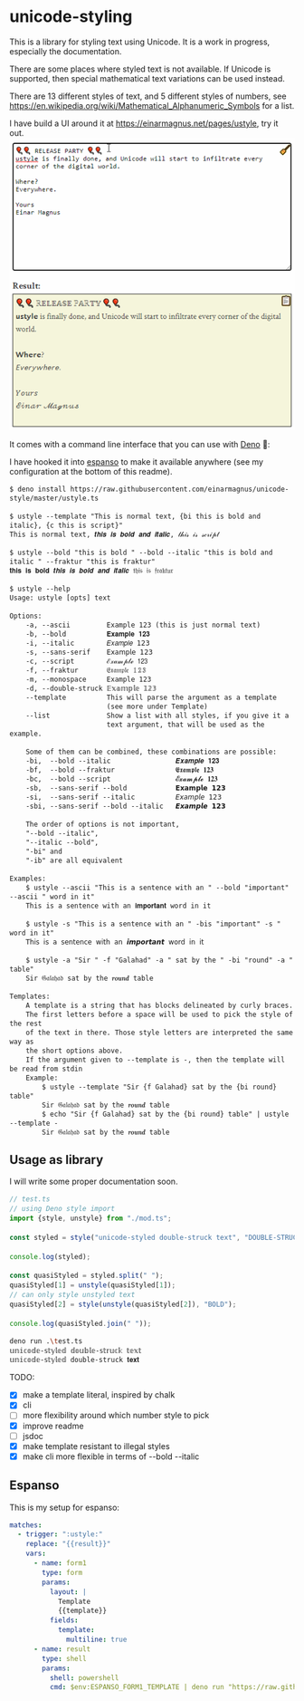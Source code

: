 # unicode-styling

This is a library for styling text using Unicode. It is a work in progress, especially the documentation.

There are some places where styled text is not available. If Unicode is supported, then special mathematical text variations can be used instead.

There are 13 different styles of text, and 5 different styles of numbers, see https://en.wikipedia.org/wiki/Mathematical_Alphanumeric_Symbols for a list.

I have build a UI around it at <https://einarmagnus.net/pages/ustyle>, try it out.
![screen recording](ustyle.gif)

It comes with a command line interface that you can use with [Deno][] 🦕:

I have hooked it into [espanso][] to make it available anywhere (see my configuration at the bottom of this readme).

   [Deno]: https://deno.land/
   [espanso]: espanso.org/

```
$ deno install https://raw.githubusercontent.com/einarmagnus/unicode-style/master/ustyle.ts

$ ustyle --template "This is normal text, {bi this is bold and italic}, {c this is script}"
This is normal text, 𝒕𝒉𝒊𝒔 𝒊𝒔 𝒃𝒐𝒍𝒅 𝒂𝒏𝒅 𝒊𝒕𝒂𝒍𝒊𝒄, 𝓉𝒽𝒾𝓈 𝒾𝓈 𝓈𝒸𝓇𝒾𝓅𝓉

$ ustyle --bold "this is bold " --bold --italic "this is bold and italic " --fraktur "this is fraktur"
𝐭𝐡𝐢𝐬 𝐢𝐬 𝐛𝐨𝐥𝐝 𝒕𝒉𝒊𝒔 𝒊𝒔 𝒃𝒐𝒍𝒅 𝒂𝒏𝒅 𝒊𝒕𝒂𝒍𝒊𝒄 𝔱𝔥𝔦𝔰 𝔦𝔰 𝔣𝔯𝔞𝔨𝔱𝔲𝔯

$ ustyle --help
Usage: ustyle [opts] text

Options:
    -a, --ascii         Example 123 (this is just normal text)
    -b, --bold          𝐄𝐱𝐚𝐦𝐩𝐥𝐞 𝟏𝟐𝟑
    -i, --italic        𝐸𝑥𝑎𝑚𝑝𝑙𝑒 𝟣𝟤𝟥
    -s, --sans-serif    𝖤𝗑𝖺𝗆𝗉𝗅𝖾 𝟣𝟤𝟥
    -c, --script        ℰ𝓍𝒶𝓂𝓅𝓁ℯ 𝟣𝟤𝟥
    -f, --fraktur       𝔈𝔵𝔞𝔪𝔭𝔩𝔢 𝟙𝟚𝟛
    -m, --monospace     𝙴𝚡𝚊𝚖𝚙𝚕𝚎 𝟷𝟸𝟹
    -d, --double-struck 𝔼𝕩𝕒𝕞𝕡𝕝𝕖 𝟙𝟚𝟛
    --template          This will parse the argument as a template
                        (see more under Template)
    --list              Show a list with all styles, if you give it a
                        text argument, that will be used as the example.

    Some of them can be combined, these combinations are possible:
    -bi,  --bold --italic                𝑬𝒙𝒂𝒎𝒑𝒍𝒆 𝟏𝟐𝟑
    -bf,  --bold --fraktur               𝕰𝖝𝖆𝖒𝖕𝖑𝖊 𝟏𝟐𝟑
    -bc,  --bold --script                𝓔𝔁𝓪𝓶𝓹𝓵𝓮 𝟏𝟐𝟑
    -sb,  --sans-serif --bold            𝗘𝘅𝗮𝗺𝗽𝗹𝗲 𝟭𝟮𝟯
    -si,  --sans-serif --italic          𝘌𝘹𝘢𝘮𝘱𝘭𝘦 𝟣𝟤𝟥
    -sbi, --sans-serif --bold --italic   𝙀𝙭𝙖𝙢𝙥𝙡𝙚 𝟭𝟮𝟯

    The order of options is not important,
    "--bold --italic",
    "--italic --bold",
    "-bi" and
    "-ib" are all equivalent

Examples:
    $ ustyle --ascii "This is a sentence with an " --bold "important" --ascii " word in it"
    This is a sentence with an 𝐢𝐦𝐩𝐨𝐫𝐭𝐚𝐧𝐭 word in it

    $ ustyle -s "This is a sentence with an " -bis "important" -s " word in it"
    𝖳𝗁𝗂𝗌 𝗂𝗌 𝖺 𝗌𝖾𝗇𝗍𝖾𝗇𝖼𝖾 𝗐𝗂𝗍𝗁 𝖺𝗇 𝙞𝙢𝙥𝙤𝙧𝙩𝙖𝙣𝙩 𝗐𝗈𝗋𝖽 𝗂𝗇 𝗂𝗍

    $ ustyle -a "Sir " -f "Galahad" -a " sat by the " -bi "round" -a " table"
    Sir 𝔊𝔞𝔩𝔞𝔥𝔞𝔡 sat by the 𝒓𝒐𝒖𝒏𝒅 table

Templates:
    A template is a string that has blocks delineated by curly braces.
    The first letters before a space will be used to pick the style of the rest
    of the text in there. Those style letters are interpreted the same way as
    the short options above.
    If the argument given to --template is -, then the template will be read from stdin
    Example:
        $ ustyle --template "Sir {f Galahad} sat by the {bi round} table"
        Sir 𝔊𝔞𝔩𝔞𝔥𝔞𝔡 sat by the 𝒓𝒐𝒖𝒏𝒅 table
        $ echo "Sir {f Galahad} sat by the {bi round} table" | ustyle --template -
        Sir 𝔊𝔞𝔩𝔞𝔥𝔞𝔡 sat by the 𝒓𝒐𝒖𝒏𝒅 table

```

## Usage as library

I will write some proper documentation soon.

```typescript
// test.ts
// using Deno style import
import {style, unstyle} from "./mod.ts";

const styled = style("unicode-styled double-struck text", "DOUBLE-STRUCK");

console.log(styled);

const quasiStyled = styled.split(" ");
quasiStyled[1] = unstyle(quasiStyled[1]);
// can only style unstyled text
quasiStyled[2] = style(unstyle(quasiStyled[2]), "BOLD");

console.log(quasiStyled.join(" "));
```

```bash
deno run .\test.ts
𝕦𝕟𝕚𝕔𝕠𝕕𝕖-𝕤𝕥𝕪𝕝𝕖𝕕 𝕕𝕠𝕦𝕓𝕝𝕖-𝕤𝕥𝕣𝕦𝕔𝕜 𝕥𝕖𝕩𝕥
𝕦𝕟𝕚𝕔𝕠𝕕𝕖-𝕤𝕥𝕪𝕝𝕖𝕕 double-struck 𝐭𝐞𝐱𝐭
```


TODO:
- [x] make a template literal, inspired by chalk
- [x] cli
- [ ] more flexibility around which number style to pick
- [x] improve readme
- [ ] jsdoc
- [x] make template resistant to illegal styles
- [x] make cli more flexible in terms of --bold --italic

## Espanso

This is my setup for espanso:

```yaml
matches:
  - trigger: ":ustyle:"
    replace: "{{result}}"
    vars:
      - name: form1
        type: form
        params:
          layout: |
            Template                                                                             🦕
            {{template}}
          fields:
            template:
              multiline: true
      - name: result
        type: shell
        params:
          shell: powershell
          cmd: $env:ESPANSO_FORM1_TEMPLATE | deno run "https://raw.githubusercontent.com/einarmagnus/unicode-style/master/ustyle.ts" --template -
```